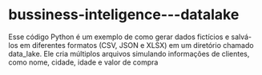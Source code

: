 # bussiness-inteligence---datalake

Esse código Python é um exemplo de como gerar dados fictícios e salvá-los em diferentes formatos (CSV, JSON e XLSX) em um diretório chamado data_lake. Ele cria múltiplos arquivos simulando informações de clientes, como nome, cidade, idade e valor de compra
